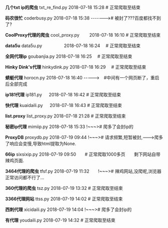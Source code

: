 **几个txt ip的爬虫**
txt_re_find.py   2018-07-18 15:28  # 正常爬取至结束

**码农很忙**
coderbusy.py     2018-07-18 15:38  -------># 被封了???百度都找不到了?

**CoolProxy代理的爬虫**
cool_proxy.py　　 2018-07-18 16:10  # 正常爬取至结束

**data5u**
data5u.py　　　　　2018-07-18 16:24　 # 正常爬取至结束

**全网代理ip**
goubanjia.py     2018-07-18 16:25　 # 正常爬取至结束

**Hinky Dink's代理**
hinkydink.py     2018-07-18 16:29　 # 正常爬取至结束

**蜻蜓代理**
horocn.py        2018-07-18 16:40   ----->　#中间有一个网页断了，重启后全部完成

**ip181代理**
ip181.py  　      2018-07-18 16:42   # 正常爬取至结束

**快代理**
kuaidaili.py  　  2018-07-18 16:43   # 正常爬取至结束

**list.proxy**
list_proxy.py     2018-07-18 21:28   # 正常爬取至结束

**秘密ip代理**
mimiip.py         2018-07-18 15:33   !~~~># 爬多了会封ip的

**ProxyDB**
proxydb.py        2018-07-19 09:44   !~~~># 请求频繁,短暂被封,--->爬多了响应会变慢,导致html提取为None.

**66ip**
sixsixip.py       2018-07-19 09:50　　# 正常爬取1000多页　　剩下网站自带辣鸡页面.

**3464代理的爬虫**
tfsf.py           2018-07-19 11:32　　!~~~># 辣鸡网站,没爬呢,浏览器正常访问都不行了...

**360代理的爬虫**
tsz.py            2018-07-19 13:32    # 正常爬取至结束

**3366代理网站**
ttss.py           2018-07-19 14:02    # 正常爬取至结束

**西刺代理**
xicidaili.py      2018-07-19 14:04    !~~~># 爬多了会封ip的

**有代理**
youdaili.py       2018-07-19 14:32    # 正常爬取至结束
